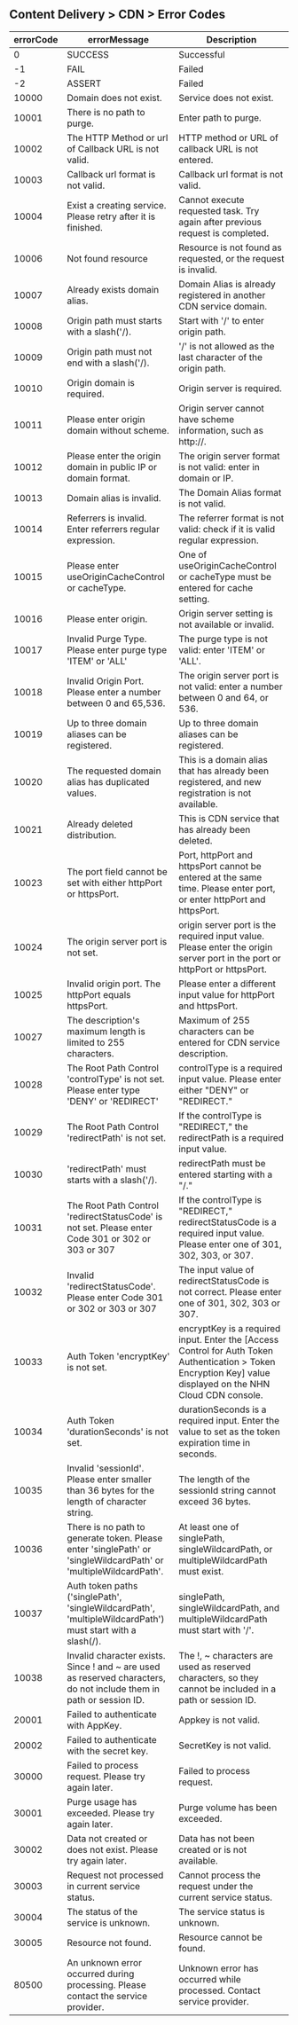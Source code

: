 ## Content Delivery > CDN > Error Codes

| errorCode | errorMessage | Description |
| --- | --- | --- |
| 0 | SUCCESS | Successful |
| -1 | FAIL | Failed |
| -2 | ASSERT | Failed |
| 10000 | Domain does not exist. | Service does not exist. |
| 10001 | There is no path to purge. | Enter path to purge. |
| 10002 | The HTTP Method or url of Callback URL is not valid. | HTTP method or URL of callback URL is not entered. |
| 10003 | Callback url format is not valid. | Callback url format is not valid. |
| 10004 | Exist a creating service. Please retry after it is finished. | Cannot execute requested task. Try again after previous request is completed. |
| 10006 | Not found resource | Resource is not found as requested, or the request is invalid. |
| 10007 | Already exists domain alias. | Domain Alias is already registered in another CDN service domain. |
| 10008 | Origin path must starts with a slash('/). | Start with '/' to enter origin path. |
| 10009 | Origin path must not end with a slash('/). | '/' is not allowed as the last character of the origin path. |
| 10010 | Origin domain is required. | Origin server is required. |
| 10011 | Please enter origin domain without scheme. | Origin server cannot have scheme information, such as http://. |
| 10012 | Please enter the origin domain in public IP or domain format. | The origin server format is not valid: enter in domain or IP. |
| 10013 | Domain alias is invalid. | The Domain Alias format is not valid. |
| 10014 | Referrers is invalid. Enter referrers regular expression. | The referrer format is not valid: check if it is valid regular expression. |
| 10015 | Please enter useOriginCacheControl or cacheType. | One of useOriginCacheControl or cacheType must be entered for cache setting. |
| 10016 | Please enter origin. | Origin server setting is not available or invalid. |
| 10017 | Invalid Purge Type. Please enter purge type 'ITEM' or 'ALL' | The purge type is not valid: enter 'ITEM' or 'ALL'. |
| 10018 | Invalid Origin Port. Please enter a number between 0 and 65,536. | The origin server port is not valid: enter a number between 0 and 64, or 536. |
| 10019 | Up to three domain aliases can be registered. | Up to three domain aliases can be registered. |
| 10020 | The requested domain alias has duplicated values. | This is a domain alias that has already been registered, and new registration is not available. |
| 10021 | Already deleted distribution. | This is CDN service that has already been deleted. |
| 10023 | The port field cannot be set with either httpPort or httpsPort. | Port, httpPort and httpsPort cannot be entered at the same time. Please enter port, or enter httpPort and httpsPort.  |
| 10024 | The origin server port is not set. | origin server port is the required input value. Please enter the origin server port in the port or httpPort or httpsPort. |
| 10025 | Invalid origin port. The httpPort equals httpsPort. | Please enter a different input value for httpPort and httpsPort. |
| 10027 | The description's maximum length is limited to 255 characters. | Maximum of 255 characters can be entered for CDN service description. |
| 10028 | The Root Path Control 'controlType' is not set. Please enter type 'DENY' or 'REDIRECT' | controlType is a required input value. Please enter either "DENY" or "REDIRECT." |
| 10029 | The Root Path Control 'redirectPath' is not set. | If the controlType is "REDIRECT," the redirectPath is a required input value. |
| 10030 | 'redirectPath' must starts with a slash('/). | redirectPath must be entered starting with a "/." |
| 10031 | The Root Path Control 'redirectStatusCode' is not set. Please enter Code 301 or 302 or 303 or 307 | If the controlType is "REDIRECT," redirectStatusCode is a required input value. Please enter one of 301, 302, 303, or 307. |
| 10032 | Invalid 'redirectStatusCode'. Please enter Code 301 or 302 or 303 or 307 | The input value of redirectStatusCode is not correct. Please enter one of 301, 302, 303 or 307.  |
| 10033 | Auth Token 'encryptKey' is not set. | encryptKey is a required input. Enter the [Access Control for Auth Token Authentication > Token Encryption Key] value displayed on the NHN Cloud CDN console. |
| 10034 | Auth Token 'durationSeconds' is not set. | durationSeconds is a required input. Enter the value to set as the token expiration time in seconds. |
| 10035 | Invalid 'sessionId'. Please enter smaller than 36 bytes for the length of character string. | The length of the sessionId string cannot exceed 36 bytes. |
| 10036 | There is no path to generate token. Please enter 'singlePath' or 'singleWildcardPath' or 'multipleWildcardPath'. | At least one of singlePath, singleWildcardPath, or multipleWildcardPath must exist. |
| 10037 | Auth token paths ('singlePath', 'singleWildcardPath', 'multipleWildcardPath') must start with a slash(/). | singlePath, singleWildcardPath, and multipleWildcardPath must start with '/'. |
| 10038 | Invalid character exists. Since ! and ~ are used as reserved characters, do not include them in path or session ID. | The !, ~ characters are used as reserved characters, so they cannot be included in a path or session ID. |
| 20001 | Failed to authenticate with AppKey. | Appkey is not valid. |
| 20002 | Failed to authenticate with the secret key. | SecretKey is not valid. |
| 30000 | Failed to process request. Please try again later. | Failed to process request. |
| 30001 | Purge usage has exceeded. Please try again later. | Purge volume has been exceeded. |
| 30002 | Data not created or does not exist. Please try again later. | Data has not been created or is not available. |
| 30003 | Request not processed in current service status. | Cannot process the request under the current service status. |
| 30004 | The status of the service is unknown. | The service status is unknown. |
| 30005 | Resource not found. | Resource cannot be found. |
| 80500 | An unknown error occurred during processing. Please contact the service provider. | Unknown error has occurred while processed. Contact service provider. |